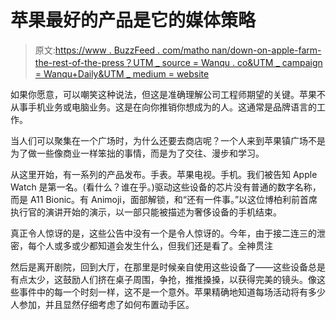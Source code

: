 # 苹果最好的产品是它的媒体策略

> 原文:[https://www . BuzzFeed . com/matho nan/down-on-apple-farm-the-rest-of-the-press？UTM _ source = Wanqu . co&UTM _ campaign = Wanqu+Daily&UTM _ medium = website](https://www.buzzfeed.com/mathonan/down-on-apples-farm-with-the-rest-of-the-press?utm_source=wanqu.co&utm_campaign=Wanqu+Daily&utm_medium=website)

如果你愿意，可以嘲笑这种说法，但这是准确理解公司工程师期望的关键。苹果不从事手机业务或电脑业务。这是在向你推销你想成为的人。这通常是品牌语言的工作。

当人们可以聚集在一个广场时，为什么还要去商店呢？一个人来到苹果镇广场不是为了做一些像商业一样笨拙的事情，而是为了交往、漫步和学习。

从这里开始，有一系列的产品发布。手表。苹果电视。手机。我们被告知 Apple Watch 是第一名。(看什么？谁在乎。)驱动这些设备的芯片没有普通的数字名称，而是 A11 Bionic。有 Animoji，面部解锁，和“还有一件事。”以这位博柏利前首席执行官的演讲开始的演示，以一部只能被描述为奢侈设备的手机结束。

真正令人惊讶的是，这些公告中没有一个是令人惊讶的。今年，由于接二连三的泄密，每个人或多或少都知道会发生什么，但我们还是看了。全神贯注

然后是离开剧院，回到大厅，在那里是时候亲自使用这些设备了——这些设备总是有点太少，这鼓励人们挤在桌子周围，争抢，推推搡搡，以获得完美的镜头。像这些事件中的每一个时刻一样，这不是一个意外。苹果精确地知道每场活动将有多少人参加，并且显然仔细考虑了如何布置动手区。
